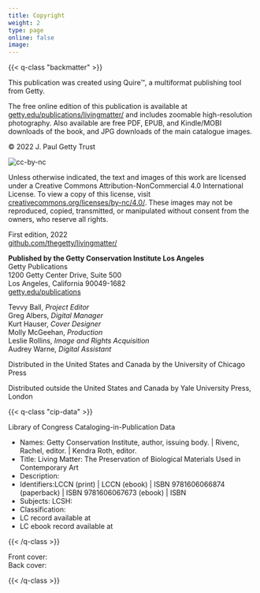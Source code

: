 ```yaml
---
title: Copyright
weight: 2
type: page
online: false
image:
---
```


{{< q-class "backmatter" >}}

This publication was created using Quire™, a multiformat publishing tool from Getty.

The free online edition of this publication is available at <span class="url-string">[getty.edu/publications/livingmatter/](http://getty.edu/publications/livingmatter/)</span> and includes zoomable high-resolution photography. Also available are free PDF, EPUB, and Kindle/MOBI downloads of the book, and JPG downloads of the main catalogue images.

© 2022 J. Paul Getty Trust

![cc-by-nc](/img/cc-by-nc--black.png)

Unless otherwise indicated, the text and images of this work are licensed under a Creative Commons Attribution-NonCommercial 4.0 International License. To view a copy of this license, visit [creativecommons.org/licenses/by-nc/4.0/](https://creativecommons.org/licenses/by-nc/4.0/). These images may not be reproduced, copied, transmitted, or manipulated without consent from the owners, who reserve all rights.

First edition, 2022<br />
[github.com/thegetty/livingmatter/](https://github.com/thegetty/livingmatter/)

**Published by the Getty Conservation Institute Los Angeles**<br />
Getty Publications<br />
1200 Getty Center Drive, Suite 500<br />
Los Angeles, California 90049-1682<br />
[getty.edu/publications](http://www.getty.edu/publications/)<br />

Tevvy Ball, *Project Editor*<br />
Greg Albers, *Digital Manager*<br />
Kurt Hauser, *Cover Designer*<br />
Molly McGeehan, *Production*<br />
Leslie Rollins, *Image and Rights Acquisition*<br />
Audrey Warne, *Digital Assistant*<br />

Distributed in the United States and Canada by the University of Chicago Press

Distributed outside the United States and Canada by Yale University Press, London

{{< q-class "cip-data" >}}

Library of Congress Cataloging-in-Publication Data

- Names: Getty Conservation Institute, author, issuing body. | Rivenc, Rachel,
   editor. | Kendra Roth, editor.
- Title: Living Matter: The Preservation of Biological Materials Used in Contemporary Art
- Description:
- Identifiers:LCCN (print) | LCCN (ebook) | ISBN
   9781606066874 (paperback) | ISBN 9781606067673 (ebook) | ISBN
- Subjects: LCSH:
- Classification:
- LC record available at
- LC ebook record available at


{{< /q-class >}}

Front cover: <br />
Back cover:

{{< /q-class >}}
